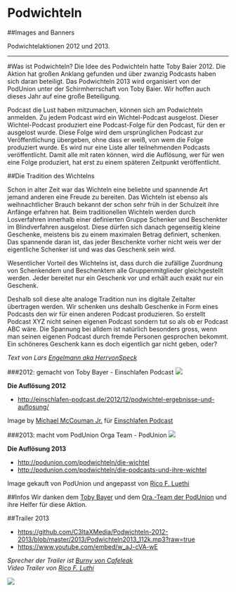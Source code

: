 Podwichteln
===========

##Images and Banners

Podwichtelaktionen 2012 und 2013.

----

#Was ist Podwichteln?
Die Idee des Podwichteln hatte Toby Baier 2012. Die Aktion hat großen Anklang gefunden und über zwanzig Podcasts haben sich daran beteiligt.
Das Podwichteln 2013 wird organisiert von der PodUnion unter der Schirmherrschaft von Toby Baier. Wir hoffen auch dieses Jahr auf eine große Beteiligung.

Podcast die Lust haben mitzumachen, können sich am Podwichteln anmelden. Zu jedem Podcast wird ein Wichtel-Podcast ausgelost. Dieser Wichtel-Podcast produziert eine Podcast-Folge für den Podcast, für den er ausgelost wurde. Diese Folge wird dem ursprünglichen Podcast zur Veröffentlichung übergeben, ohne dass er weiß, von wem die Folge produziert wurde. Es wird nur eine Liste aller teilnehmenden Podcasts veröffentlicht. Damit alle mit raten können, wird die Auflösung, wer für wen eine Folge produziert, hat erst zu einem späteren Zeitpunkt veröffentlicht.

##Die Tradition des Wichtelns

Schon in alter Zeit war das Wichteln eine beliebte und spannende Art jemand anderen eine Freude zu bereiten. Das Wichteln ist ebenso als weihnachtlicher Brauch bekannt der schon sehr früh in der Schulzeit ihre Anfänge erfahren hat. Beim traditionellen Wichteln werden durch Losverfahren innerhalb einer definierten Gruppe Schenker und Beschenkter im Blindverfahren ausgelost. Diese dürfen sich danach gegenseitig kleine Geschenke, meistens bis zu einem maximalen Betrag definiert, schenken. Das spannende daran ist, das jeder Beschenkte vorher nicht weis wer der eigentliche Schenker ist und was das Geschenk sein wird.

Wesentlicher Vorteil des Wichtelns ist, dass durch die zufällige Zuordnung von Schenkendem und Beschenktem alle Gruppenmitglieder gleichgestellt werden. Jeder bereitet nur ein Geschenk vor und erhält auch exakt nur ein Geschenk.

Deshalb soll diese alte analoge Tradition nun ins digitale Zeitalter übertragen werden. Wir schenken uns deshalb Geschenke in Form eines Podcasts den wir für einen anderen Podcast produzieren. So erstellt Podcast XYZ nicht seinen eigenen Podcast sondern tut so als ob er Podcast ABC wäre. Die Spannung bei alldem ist natürlich besonders gross, wenn man seinen eigenen Podcast durch fremde Personen gesprochen bekommt. Ein schöneres Geschenk kann es doch eigentlich gar nicht geben, oder?

*Text von Lars <a href="http://teo-net.de/wordpress/">Engelmann aka HerrvonSpeck</a>*


###2012: gemacht von Toby Bayer - Einschlafen Podcast
<img src="https://raw.github.com/C3ltaXMedia/Podwichteln-2012-2013/master/2012/20121124090058!Action_Podwichteln-Toby2012.png">

**Die Auflösung 2012**
- http://einschlafen-podcast.de/2012/12/podwichtel-ergebnisse-und-auflosung/

Image by <a href="https://github.com/McCouman?tab=repositories">Michael McCouman Jr.</a> für <a href="http://einschlafen-podcast.de/">Einschlafen Podcast</a>


###2013: macht vom PodUnion Orga Team - PodUnion
<img src="https://raw.github.com/C3ltaXMedia/Podwichteln-2012-2013/master/2013/podwichteln300x300.png">

**Die Auflösung 2013**
- http://podunion.com/podwichteln/die-wichtel
- http://podunion.com/podwichteln/die-podcasts-und-ihre-wichtel

Image gekauft von PodUnion und angepasst von <a href="https://twitter.com/ricoluethi">Rico F. Luethi</a>

##Infos
Wir danken dem <a href="http://podunion.com/podcaster/3541/toby-baier">Toby Bayer</a> und dem <a href="http://podunion.com/podwichteln/podwichtel-organisations-team">Ora.-Team der PodUnion</a> und ihre Helfer für diese Aktion.<br>

##Trailer 2013
- https://github.com/C3ltaXMedia/Podwichteln-2012-2013/blob/master/2013/Podwichteln2013_112k.mp3?raw=true
- https://www.youtube.com/embed/w_aJ-cVA-wE

*Sprecher der Trailer ist <a href="http://www.cafeleak.net/">Burny von Cafeleak</a>*<br>
*Video Trailer von <a href="http://podunion.com/podcaster/ricofluethi/1680/rico-f-luthi">Rico F. Luthi</a>*



<a href="http://podunion.com/podwichteln/podwichtel-organisations-team"><img src="http://podunion.com/wordpress/wp-content/uploads/2012/06/Logo-PodUnion-Web-s11.png"></a>


